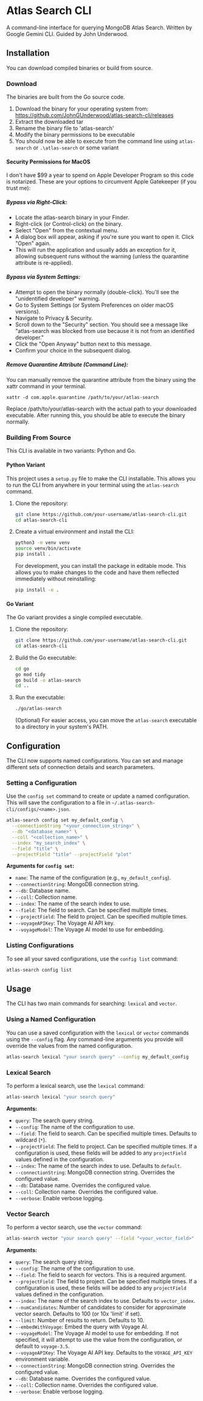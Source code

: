# Atlas Search CLI

A command-line interface for querying MongoDB Atlas Search. Written by Google Gemini CLI. Guided by John Underwood.

## Installation
You can download compiled binaries or build from source.

### Download
The binaries are built from the Go source code.
1. Download the binary for your operating system from: https://github.com/JohnGUnderwood/atlas-search-cli/releases
2. Extract the downloaded tar
3. Rename the binary file to 'atlas-search'
4. Modify the binary permissions to be executable
5. You should now be able to execute from the command line using `atlas-search` or `.\atlas-search` or some variant

#### Security Permissions for MacOS
I don't have $99 a year to spend on Apple Developer Program so this code is notarized. These are your options to circumvent Apple Gatekeeper (if you trust me):

##### Bypass via Right-Click:
 * Locate the atlas-search binary in your Finder.
 * Right-click (or Control-click) on the binary.
 * Select "Open" from the contextual menu.
 * A dialog box will appear, asking if you're sure you want to open it. Click "Open" again.
 * This will run the application and usually adds an exception for it, allowing subsequent runs without the warning (unless the quarantine attribute is re-applied).

##### Bypass via System Settings:
 * Attempt to open the binary normally (double-click). You'll see the "unidentified developer" warning.
 * Go to System Settings (or System Preferences on older macOS versions).
 * Navigate to Privacy & Security.
 * Scroll down to the "Security" section. You should see a message like "atlas-search was blocked from use because it is not from an identified developer."
 * Click the "Open Anyway" button next to this message.
 * Confirm your choice in the subsequent dialog.

##### Remove Quarantine Attribute (Command Line):
You can manually remove the quarantine attribute from the binary using the xattr command in your terminal.

`xattr -d com.apple.quarantine /path/to/your/atlas-search`

Replace /path/to/your/atlas-search with the actual path to your downloaded executable. After running this, you should be able to execute the binary normally.

### Building From Source

This CLI is available in two variants: Python and Go.

#### Python Variant

This project uses a `setup.py` file to make the CLI installable. This allows you to run the CLI from anywhere in your terminal using the `atlas-search` command.

1. Clone the repository:
   ```bash
   git clone https://github.com/your-username/atlas-search-cli.git
   cd atlas-search-cli
   ```

2. Create a virtual environment and install the CLI:
   ```bash
   python3 -m venv venv
   source venv/bin/activate
   pip install .
   ```

   For development, you can install the package in editable mode. This allows you to make changes to the code and have them reflected immediately without reinstalling:
   ```bash
   pip install -e .
   ```

#### Go Variant

The Go variant provides a single compiled executable.

1. Clone the repository:
   ```bash
   git clone https://github.com/your-username/atlas-search-cli.git
   cd atlas-search-cli
   ```

2. Build the Go executable:
   ```bash
   cd go
   go mod tidy
   go build -o atlas-search
   cd ..
   ```

3. Run the executable:
   ```bash
   ./go/atlas-search
   ```
   (Optional) For easier access, you can move the `atlas-search` executable to a directory in your system's PATH.

## Configuration

The CLI now supports named configurations. You can set and manage different sets of connection details and search parameters.

### Setting a Configuration

Use the `config set` command to create or update a named configuration. This will save the configuration to a file in `~/.atlas-search-cli/configs/<name>.json`.

```bash
atlas-search config set my_default_config \
  --connectionString "<your_connection_string>" \
  --db "<database_name>" \
  --coll "<collection_name>" \
  --index "my_search_index" \
  --field "title" \
  --projectField "title" --projectField "plot"
```

**Arguments for `config set`:**

- `name`: The name of the configuration (e.g., `my_default_config`).
- `--connectionString`: MongoDB connection string.
- `--db`: Database name.
- `--coll`: Collection name.
- `--index`: The name of the search index to use.
- `--field`: The field to search. Can be specified multiple times.
- `--projectField`: The field to project. Can be specified multiple times.
- `--voyageAPIKey`: The Voyage AI API key.
- `--voyageModel`: The Voyage AI model to use for embedding.

### Listing Configurations

To see all your saved configurations, use the `config list` command:

```bash
atlas-search config list
```

## Usage

The CLI has two main commands for searching: `lexical` and `vector`.

### Using a Named Configuration

You can use a saved configuration with the `lexical` or `vector` commands using the `--config` flag. Any command-line arguments you provide will override the values from the named configuration.

```bash
atlas-search lexical "your search query" --config my_default_config
```

### Lexical Search

To perform a lexical search, use the `lexical` command:

```bash
atlas-search lexical "your search query"
```

**Arguments:**

- `query`: The search query string.
- `--config`: The name of the configuration to use.
- `--field`: The field to search. Can be specified multiple times. Defaults to wildcard (`*`).
- `--projectField`: The field to project. Can be specified multiple times. If a configuration is used, these fields will be added to any `projectField` values defined in the configuration.
- `--index`: The name of the search index to use. Defaults to `default`.
- `--connectionString`: MongoDB connection string. Overrides the configured value.
- `--db`: Database name. Overrides the configured value.
- `--coll`: Collection name. Overrides the configured value.
- `--verbose`: Enable verbose logging.

### Vector Search

To perform a vector search, use the `vector` command:

```bash
atlas-search vector "your search query" --field "<your_vector_field>"
```

**Arguments:**

- `query`: The search query string.
- `--config`: The name of the configuration to use.
- `--field`: The field to search for vectors. This is a required argument.
- `--projectField`: The field to project. Can be specified multiple times. If a configuration is used, these fields will be added to any `projectField` values defined in the configuration.
- `--index`: The name of the search index to use. Defaults to `vector_index`.
- `--numCandidates`: Number of candidates to consider for approximate vector search. Defaults to 100 (or 10x 'limit' if set).
- `--limit`: Number of results to return. Defaults to 10.
- `--embedWithVoyage`: Embed the query with Voyage AI.
- `--voyageModel`: The Voyage AI model to use for embedding. If not specified, it will attempt to use the value from the configuration, or default to `voyage-3.5`.
- `--voyageAPIKey`: The Voyage AI API key. Defaults to the `VOYAGE_API_KEY` environment variable.
- `--connectionString`: MongoDB connection string. Overrides the configured value.
- `--db`: Database name. Overrides the configured value.
- `--coll`: Collection name. Overrides the configured value.
- `--verbose`: Enable verbose logging.
